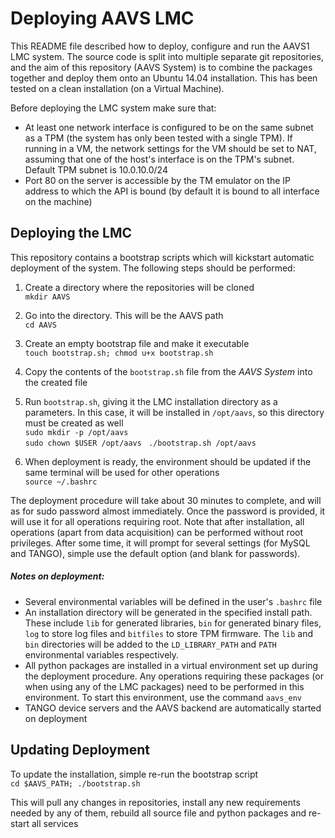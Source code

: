 
# Deploying AAVS LMC

This README file described how to deploy, configure and run the AAVS1 LMC system.
The source code is split into multiple separate git repositories, and the aim of
this repository (AAVS System) is to combine the packages together and deploy
them onto an Ubuntu 14.04 installation. This has been tested on a clean installation
(on a Virtual Machine).

Before deploying the LMC system make sure that:
- At least one network interface is configured to be on the same subnet as a TPM
(the system has only been tested with a single TPM). If running in a VM, the network
settings for the VM should be set to NAT, assuming that one of the host's interface
is on the TPM's subnet. Default TPM subnet is 10.0.10.0/24
- Port 80 on the server is accessible by the TM emulator on the IP address to which the
API is bound (by default it is bound to all interface on the machine)

## Deploying the LMC

This repository contains a bootstrap scripts which will kickstart automatic deployment
of the system. The following steps should be performed:

1. Create a directory where the repositories will be cloned <br/>
`mkdir AAVS`

2. Go into the directory. This will be the AAVS path<br/>
`cd AAVS`

3. Create an empty bootstrap file and make it executable <br/>
`touch bootstrap.sh; chmod u+x bootstrap.sh`

4. Copy the contents of the `bootstrap.sh` file from the *AAVS System* into the created
file

5. Run `bootstrap.sh`, giving it the LMC installation directory as a parameters. In this case,
it will be installed in `/opt/aavs`, so this directory must be created as well<br/>
`sudo mkdir -p /opt/aavs`</br>
`sudo chown $USER /opt/aavs `
`./bootstrap.sh /opt/aavs`

6. When deployment is ready, the environment should be updated if the same terminal will be
used for other operations<br/>
`source ~/.bashrc`

The deployment procedure will take about 30 minutes to complete, and will as for sudo
password almost immediately. Once the password is provided, it will use it for all operations
requiring root. Note that after installation, all operations (apart from data acquisition) can
be performed without root privileges. After some time, it will prompt for several settings
 (for MySQL and TANGO), simple use the default option (and blank for passwords).

##### Notes on deployment:
- Several environmental variables will be defined in the user's `.bashrc` file
- An installation directory will be generated in the specified install path. These include
`lib` for generated libraries, `bin` for generated binary files, `log` to store log files and
`bitfiles` to store TPM firmware. The `lib` and `bin` directories will be added to the
`LD_LIBRARY_PATH` and `PATH` environmental variables respectively.
- All python packages are installed in a virtual environment set up during the deployment
procedure. Any operations requiring these packages (or when using any of the LMC packages)
need to be performed in this environment. To start this environment, use the command `aavs_env`
- TANGO device servers and the AAVS backend are automatically started on deployment

## Updating Deployment

To update the installation, simple re-run the bootstrap script<br/>
`cd $AAVS_PATH; ./bootstrap.sh`

This will pull any changes in repositories, install any new requirements needed by any of them, rebuild all source file and python packages and re-start all services
